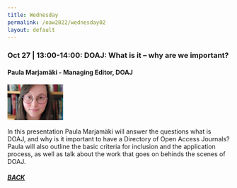 ```yaml
---
title: Wednesday
permalink: /oaw2022/wednesday02
layout: default
---
```


### Oct 27 | 13:00-14:00: DOAJ: What is it – why are we important?

#### Paula Marjamäki - Managing Editor, DOAJ

<img src="/images/paula.jpg" alt="Paula Marjamäki" style="height: 25%; width:25%;"/>

In this presentation Paula Marjamäki will answer the questions what is DOAJ, and why is it important to have a Directory of Open Access Journals? Paula will also outline the basic criteria for inclusion and the application process, as well as talk about the work that goes on behinds the scenes of DOAJ. 

##### [BACK](https://openaccess.dk/oaw2022#programme-of-the-danish-open-access-week-2022)
